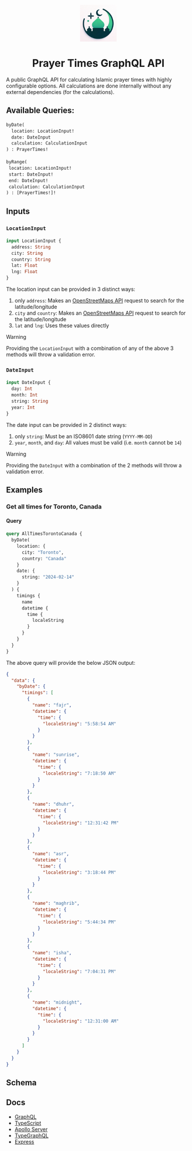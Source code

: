 <div align="center">
  <img src="./images//graphql-prayer-times-logo.jpg" width="100" height="100" borderRadius="500" >
  <h1>Prayer Times GraphQL API</h1>
</div>

A public GraphQL API for calculating Islamic prayer times with highly configurable options. All calculations are done internally without any external dependencies (for the calculations).

## Available Queries:
```graphql
byDate(
  location: LocationInput!
  date: DateInput
  calculation: CalculationInput
) : PrayerTimes!

byRange(
 location: LocationInput!
 start: DateInput!
 end: DateInput!
 calculation: CalculationInput
) : [PrayerTimes!]!
```

## Inputs
### `LocationInput`
```graphql
input LocationInput {
  address: String
  city: String
  country: String
  lat: Float
  lng: Float
}
```
The location input can be provided in 3 distinct ways:
1. only `address`: Makes an [OpenStreetMaps API](https://nominatim.org/release-docs/latest/api/Overview/) request to search for the latitude/longitude
2. `city` and `country`: Makes an [OpenStreetMaps API](https://nominatim.org/release-docs/latest/api/Overview/) request to search for the latitude/longitude
3. `lat` and `lng`: Uses these values directly

> [!WARNING]
> Providing the `LocationInput` with a combination of any of the above 3 methods will throw a validation error.

### `DateInput`
```graphql
input DateInput {
  day: Int
  month: Int
  string: String
  year: Int
}
```
The date input can be provided in 2 distinct ways:
1. only `string`: Must be an ISO8601 date string (`YYYY-MM-DD`)
2. `year`, `month`, and `day`: All values must be valid (i.e. `month` cannot be `14`)

> [!WARNING]
> Providing the `DateInput` with a combination of the 2 methods will throw a validation error.

## Examples
### Get all times for Toronto, Canada
#### Query
```graphql
query AllTimesTorontoCanada {
  byDate(
    location: {
      city: "Toronto",
      country: "Canada"
    }
    date: {
      string: "2024-02-14"
    }
  ) {
    timings {
      name
      datetime {
        time {
          localeString
        }
      }
    }
  }
}
```
The above query will provide the below JSON output:

```json
{
  "data": {
    "byDate": {
      "timings": [
        {
          "name": "fajr",
          "datetime": {
            "time": {
              "localeString": "5:58:54 AM"
            }
          }
        },
        {
          "name": "sunrise",
          "datetime": {
            "time": {
              "localeString": "7:18:50 AM"
            }
          }
        },
        {
          "name": "dhuhr",
          "datetime": {
            "time": {
              "localeString": "12:31:42 PM"
            }
          }
        },
        {
          "name": "asr",
          "datetime": {
            "time": {
              "localeString": "3:18:44 PM"
            }
          }
        },
        {
          "name": "maghrib",
          "datetime": {
            "time": {
              "localeString": "5:44:34 PM"
            }
          }
        },
        {
          "name": "isha",
          "datetime": {
            "time": {
              "localeString": "7:04:31 PM"
            }
          }
        },
        {
          "name": "midnight",
          "datetime": {
            "time": {
              "localeString": "12:31:00 AM"
            }
          }
        }
      ]
    }
  }
}
```

## Schema

<!-- 
# Prayer Times GraphQL API

## Overview

This GraphQL API provides prayer times calculations for different locations and dates. It supports various calculation methods and madhabs.

## Schema

### Types

- **DateField**: Represents a date with day, month, and year fields.
- **Datetime**: Represents a date and time with additional formatting options.
- **LocationType**: Represents a geographical location with latitude and longitude.
- **PrayerTimes**: Represents the prayer times for a specific date and location.
- **PrayerTimesParams**: Parameters used for the calculation of prayer times.
- **TimeField**: Represents a time with hour, minute, and second fields.
- **Timing**: Represents a specific prayer time with its name and datetime.

### Inputs

- **DateInput**: An input for dates with options for providing a string or individual year, month, and day values.
- **LocationInput**: An input for locations with options for providing an address, city and country, or latitude and longitude.

### Queries

- **byDate**: Calculates prayer times for a provided date and location.
- **byRange**: Calculates prayer times for a range of dates and a specific location.

## Example Queries

### Get Prayer Times for a Specific Date

```graphql
query {
  byDate(
    date: { year: 2024, month: 2, day: 14 },
    locale: "en-US",
    location: { lat: 43.65107, lng: -79.347015 },
    madhab: 1,
    method: "MWL",
    timeZone: "America/Toronto",
    timings: ["fajr", "sunrise", "dhuhr", "asr", "maghrib", "isha", "midnight"]
  ) {
    date {
      day
      month
      year
    }
    params {
      locale
      location {
        lat
        lng
      }
      madhab
      method
      timeZone
    }
    timings {
      name
      datetime {
        date {
          day
          month
          year
        }
        time {
          hour
          minute
        }
      }
    }
  }
}
``` 
-->


## Docs

- [GraphQL](https://graphql.org/)
- [TypeScript](https://www.typescriptlang.org/)
- [Apollo Server](https://www.apollographql.com/docs/apollo-server/)
- [TypeGraphQL](https://typegraphql.com/docs/introduction.html)
- [Express](https://expressjs.com/)
